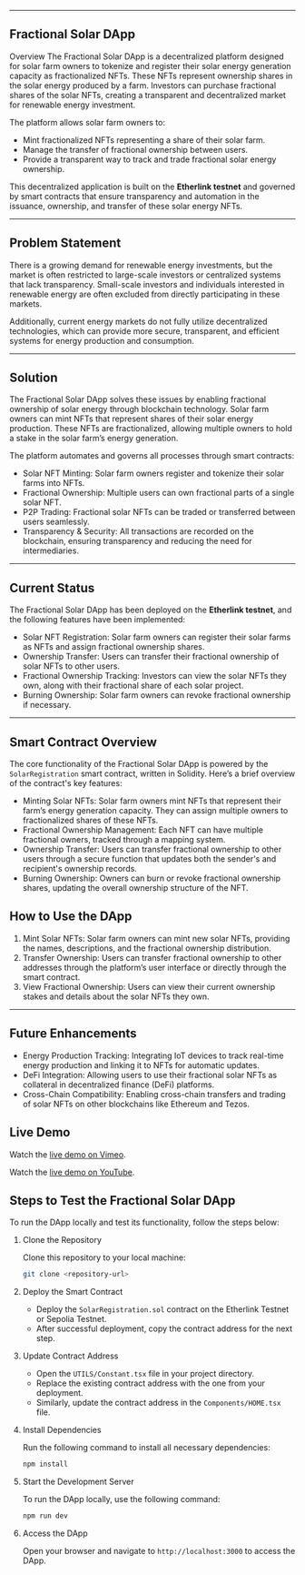 

---

## Fractional Solar DApp

Overview
The Fractional Solar DApp is a decentralized platform designed for solar farm owners to tokenize and register their solar energy generation capacity as fractionalized NFTs. These NFTs represent ownership shares in the solar energy produced by a farm. Investors can purchase fractional shares of the solar NFTs, creating a transparent and decentralized market for renewable energy investment.

The platform allows solar farm owners to:
- Mint fractionalized NFTs representing a share of their solar farm.
- Manage the transfer of fractional ownership between users.
- Provide a transparent way to track and trade fractional solar energy ownership.

This decentralized application is built on the **Etherlink testnet** and governed by smart contracts that ensure transparency and automation in the issuance, ownership, and transfer of these solar energy NFTs.

---

## Problem Statement
There is a growing demand for renewable energy investments, but the market is often restricted to large-scale investors or centralized systems that lack transparency. Small-scale investors and individuals interested in renewable energy are often excluded from directly participating in these markets. 

Additionally, current energy markets do not fully utilize decentralized technologies, which can provide more secure, transparent, and efficient systems for energy production and consumption.

---

## Solution
The Fractional Solar DApp solves these issues by enabling fractional ownership of solar energy through blockchain technology. Solar farm owners can mint NFTs that represent shares of their solar energy production. These NFTs are fractionalized, allowing multiple owners to hold a stake in the solar farm’s energy generation. 

The platform automates and governs all processes through smart contracts:
- Solar NFT Minting: Solar farm owners register and tokenize their solar farms into NFTs.
- Fractional Ownership: Multiple users can own fractional parts of a single solar NFT.
- P2P Trading: Fractional solar NFTs can be traded or transferred between users seamlessly.
- Transparency & Security: All transactions are recorded on the blockchain, ensuring transparency and reducing the need for intermediaries.

---

## Current Status
The Fractional Solar DApp has been deployed on the **Etherlink testnet**, and the following features have been implemented:
- Solar NFT Registration: Solar farm owners can register their solar farms as NFTs and assign fractional ownership shares.
- Ownership Transfer: Users can transfer their fractional ownership of solar NFTs to other users.
- Fractional Ownership Tracking: Investors can view the solar NFTs they own, along with their fractional share of each solar project.
- Burning Ownership: Solar farm owners can revoke fractional ownership if necessary.

---

## Smart Contract Overview
The core functionality of the Fractional Solar DApp is powered by the `SolarRegistration` smart contract, written in Solidity. Here’s a brief overview of the contract's key features:

- Minting Solar NFTs: Solar farm owners mint NFTs that represent their farm’s energy generation capacity. They can assign multiple owners to fractionalized shares of these NFTs.
- Fractional Ownership Management: Each NFT can have multiple fractional owners, tracked through a mapping system.
- Ownership Transfer: Users can transfer fractional ownership to other users through a secure function that updates both the sender's and recipient's ownership records.
- Burning Ownership: Owners can burn or revoke fractional ownership shares, updating the overall ownership structure of the NFT.



## How to Use the DApp
1. Mint Solar NFTs: Solar farm owners can mint new solar NFTs, providing the names, descriptions, and the fractional ownership distribution.
2. Transfer Ownership: Users can transfer fractional ownership to other addresses through the platform’s user interface or directly through the smart contract.
3. View Fractional Ownership: Users can view their current ownership stakes and details about the solar NFTs they own.

---

## Future Enhancements
- Energy Production Tracking: Integrating IoT devices to track real-time energy production and linking it to NFTs for automatic updates.
- DeFi Integration: Allowing users to use their fractional solar NFTs as collateral in decentralized finance (DeFi) platforms.
- Cross-Chain Compatibility: Enabling cross-chain transfers and trading of solar NFTs on other blockchains like Ethereum and Tezos.



## Live Demo

Watch the [live demo on Vimeo](https://vimeo.com/1021342143#t=0).


Watch the [live demo on YouTube](https://youtu.be/qRMcwQ4q_Es).



## Steps to Test the Fractional Solar DApp

To run the DApp locally and test its functionality, follow the steps below:

1. Clone the Repository
   
   Clone this repository to your local machine:
   ```bash
   git clone <repository-url>
   ```

2. Deploy the Smart Contract

   - Deploy the `SolarRegistration.sol` contract on the Etherlink Testnet or Sepolia Testnet.
   - After successful deployment, copy the contract address for the next step.

3. Update Contract Address

   - Open the `UTILS/Constant.tsx` file in your project directory.
   - Replace the existing contract address with the one from your deployment.
   - Similarly, update the contract address in the `Components/HOME.tsx` file.

4. Install Dependencies

   Run the following command to install all necessary dependencies:
   ```bash
   npm install
   ```

5. Start the Development Server

   To run the DApp locally, use the following command:
   ```bash
   npm run dev
   ```

6. Access the DApp

   Open your browser and navigate to `http://localhost:3000` to access the DApp.




